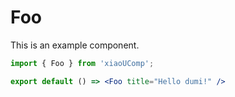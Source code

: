 # Foo

This is an example component.

```jsx
import { Foo } from 'xiaoUComp';

export default () => <Foo title="Hello dumi!" />
```
